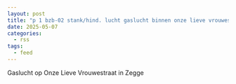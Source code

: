 ```yaml
---
layout: post
title: "p 1 bzb-02 stank/hind. lucht gaslucht binnen onze lieve vrouwestraat zegge 201231"
date: 2025-05-07
categories: 
  - rss
tags: 
  - feed
---
```


Gaslucht op Onze Lieve Vrouwestraat in Zegge
